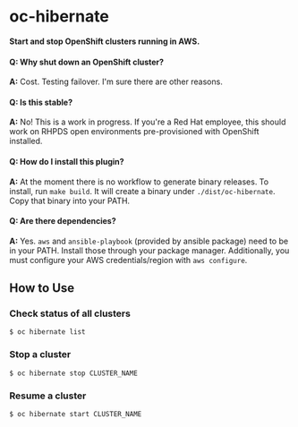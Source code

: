 # oc-hibernate

**Start and stop OpenShift clusters running in AWS.**

#### **Q: Why shut down an OpenShift cluster?**
**A:** Cost. Testing failover. I'm sure there are other reasons.

#### **Q: Is this stable?**
**A:** No! This is a work in progress. If you're a Red Hat employee, this
should work on RHPDS open environments pre-provisioned with OpenShift
installed.

#### **Q: How do I install this plugin?**
**A:** At the moment there is no workflow to generate binary releases. To
install, run `make build`. It will create a binary under `./dist/oc-hibernate`.
Copy that binary into your PATH.

#### **Q: Are there dependencies?**
**A:** Yes. `aws` and `ansible-playbook` (provided by ansible package) need to
be in your PATH. Install those through your package manager. Additionally, you
must configure your AWS credentials/region with `aws configure`.

## How to Use

### Check status of all clusters

```
$ oc hibernate list
```

### Stop a cluster

```
$ oc hibernate stop CLUSTER_NAME
```

### Resume a cluster

```
$ oc hibernate start CLUSTER_NAME
```
